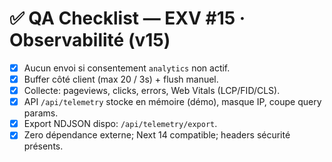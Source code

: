 # ✅ QA Checklist — EXV #15 · Observabilité (v15)

- [x] Aucun envoi si consentement `analytics` non actif.
- [x] Buffer côté client (max 20 / 3s) + flush manuel.
- [x] Collecte: pageviews, clicks, errors, Web Vitals (LCP/FID/CLS).
- [x] API `/api/telemetry` stocke en mémoire (démo), masque IP, coupe query params.
- [x] Export NDJSON dispo: `/api/telemetry/export`.
- [x] Zero dépendance externe; Next 14 compatible; headers sécurité présents.
